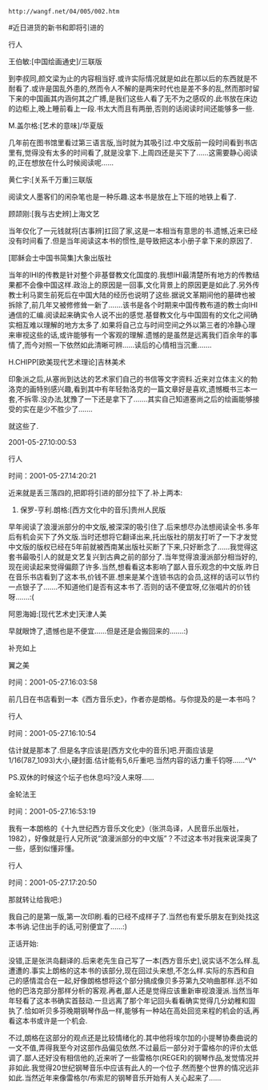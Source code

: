 `http://wangf.net/04/005/002.htm`


#近日进货的新书和即将引进的


行人


王伯敏:[中国绘画通史]/三联版 

到李叔同,颜文梁为止的内容相当好.或许实际情况就是如此在那以后的东西就是不耐看了.或许是国乱外患的,然而令人不解的是两宋时代也是差不多的乱,然而那时留下来的中国画其内涵何其之广搏,是我们这些人看了无不为之感叹的.此书放在床边的边柜上,晚上睡前看上一段.书太大而且有两册,否则的话阅读时间还能够多一些. 


 

M.盖尔格:[艺术的意味]/华夏版 

几年前在图书馆里看过第三语言版,当时就为其吸引过.中文版前一段时间看到书店里有,觉得没有太多的时间看了,就是没拿下.上周四还是买下了......这需要静心阅读的,正在想放在什么时候阅读呢...... 


 

黄仁宇:[关系千万重]三联版 

阅读文人墨客们的闲杂笔也是一种乐趣.这本书是放在上下班的地铁上看了. 

 

顾颉刚:[我与古史辨]上海文艺 

当年仅化了一元钱就将[古事辨]扛回了家,这是一本相当有意思的书.遗憾,近来已经没有时间看了.但是当年阅读这本书的惯性,是导致把这本小册子拿下来的原因了. 


 

[耶稣会士中国书简集]大象出版社 

当年的IHI的传教是针对整个非基督教文化国度的.我想IHI最清楚所有地方的传教结果都不会像中国这样.政治上的原因是一回事,文化背景上的原因更是如此了.另外传教士利马窦生前死后在中国大陆的经历也说明了这些.据说文革期间他的墓碑也被拆除了,前几年又被修修耸一新了.......该书是各个时期来中国传教布道的教士向IHI通信的汇编.阅读起来确实令人说不出的感觉.基督教文化与中国固有的文化之间确实相互难以理解的地方太多了.如果将自己立与时间空间之外以第三者的冷静心理来审视这些的话,或许能够有一个客观的理解.遗憾的是虽然是远离我们百余年的事情了,而今对照一下依然如此清晰可辨......读后的心情相当沉重....... 


 

H.CHIPP[欧美现代艺术理论]吉林美术 

印象派之后,从塞尚到达达的艺术家们自己的书信等文字资料.近来对立体主义的勃洛克的画特别感兴趣,看到其中有年轻勃洛克的一篇文章好是喜欢,遗憾概书三本一套,不拆零.没办法,犹豫了一下还是拿下了.......其实自己知道塞尚之后的绘画能够接受的实在是少不胜少了....... 


 

就这些了.


2001-05-27.10:00:53

行人

时间：2001-05-27.14:20:21 

近来就是丢三落四的,把即将引进的部分拉下了.补上两本: 

1. 保罗-亨利.朗格:[西方文化中的音乐]贵州人民版 

早年阅读了浪漫派部分的中文版,被深深的吸引住了.后来想尽办法想阅读全书.多年后有机会买下了外文版.当时还想将它翻译出来,托出版社的朋友打听了一下才发觉中文版的版权已经在5年前就被西南某出版社买断了下来,只好断念了......我觉得这套书最吸引人的就是文艺复兴到古典之前的部分了.当年觉得浪漫派部分相当好的,现在阅读起来觉得偏颇了许多.当然,想看看这本影响了鄙人音乐观念的中文版.昨日在音乐书店看到了这本书,价钱不匪.想来是某个连锁书店的会员,这样的话可以节约一点银子了.......不知道他们是否有这本书了.否则的话不便宜呀,亿张唱片的价钱呀.......:( 


阿恩海姆:[现代艺术史]天津人美 

早就眼馋了,遗憾也是不便宜......但是还是会搬回来的.......:) 

补充如上 



翼之美

时间：2001-05-27.16:03:58 

前几日在书店看到一本《西方音乐史》，作者亦是朗格。与你提及的是一本书吗？

行人

时间：2001-05-27.16:10:54 

估计就是那本了.但是名字应该是[西方文化中的音乐]吧.开面应该是1/16(787_1093)大小,硬封面.估计能有5,6斤重吧.当然内容的话力重千钧呀......^V^ 


PS.双休的时候这个坛子也休息吗?没人来呀......

金轮法王

时间：2001-05-27.16:53:19 

我有一本朗格的《十九世纪西方音乐文化史》（张洪岛译，人民音乐出版社，1982），好像就是行人兄所说“浪漫派部分的中文版”？不过这本书对我来说深奥了一些，感到似懂非懂。

行人

时间：2001-05-27.17:20:50 

那就转让给我吧:) 

我自己的是第一版,第一次印刷.看的已经不成样子了.当然也有爱乐朋友在到处找这本书讷.记住出手的话,可别便宜了......:) 

正话开始: 

没错,正是张洪岛翻译的.后来老先生自己写了一本[西方音乐史],说实话不怎么样.乱遭遭的.事实上朗格的这本书的该部分,现在回过头来想,不怎么样.实际的东西和自己的感情混合在一起,好像朗格想将这个部分搞成像贝多芬第九交响曲那样.远不如他的巴洛克部分那样分析的客观.再者,鄙人还是觉得应该重新审视浪漫派.当然当年年轻看了这本书确实首鼓动.一旦远离了那个年记回头看看确实觉得几分幼稚和固执了.恰如听贝多芬晚期钢琴作品一样,能够有一种站在高处回览来程的机会的话,再看这本书或许是一个机会. 


不过,朗格在这部分的观点还是比较情绪化的.其中他将埃尔加的小提琴协奏曲说的一文不值,弄得我至今对这部作品偏见依然.不过最后一部分对于雷格尔的评价太低调了.鄙人还好没有相信他的,近来听了一些雷格尔(REGER)的钢琴作品,发觉情况并非如此.我觉得20世纪钢琴音乐中应该有此人的一个位子.然而整个世界的情况远非如此.当然近年来像雷格尔/布索尼的钢琴音乐开始有人关心起来了......